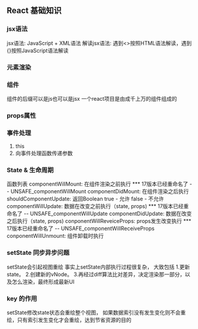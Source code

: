 ## React 基础知识
### jsx语法
jsx语法: JavaScript + XML语法
解读jsx语法: 遇到<>按照HTML语法解读，遇到{}按照JavaScript语法解读
 

### 元素渲染


### 组件
组件的后缀可以是js也可以是jsx
一个react项目是由成千上万的组件组成的

### props属性


### 事件处理
1. this
2. 向事件处理函数传递参数


### State & 生命周期
函数列表
    componentWillMount: 在组件渲染之前执行                          ***  17版本已经重命名了 -- UNSAFE_componentWillMount
    componentDidMount: 在组件渲染之后执行
    shouldComponentUpdate: 返回Boolean true - 允许 false - 不允许
    componentWillUpdate: 数据在改变之前执行（state, props)          ***  17版本已经重命名了 -- UNSAFE_componentWillUpdate
    componentDidUpdate: 数据在改变之后执行（state, props)
    conponentWillReveiceProps: props发生改变执行                    ***  17版本已经重命名了 -- UNSAFE_componentWillReceiveProps
    conponentWillUnmount: 组件卸载时执行
     
### setState 同步异步问题
setState会引起视图重绘 
事实上setState内部执行过程很复杂， 大致包括  1.更新state。 2.创建新的vNode。  3.再经过diff算法比对差异，决定渲染那一部分，以及怎么渲染，最终形成最新UI


### key 的作用
setState修改state状态会重绘整个视图，  如果数据索引没有发生变化则不会重绘，只有索引发生变化才会重绘，达到节省资源的目的




